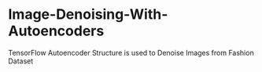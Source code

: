 # Image-Denoising-With-Autoencoders
TensorFlow Autoencoder Structure is used to Denoise Images from Fashion Dataset
